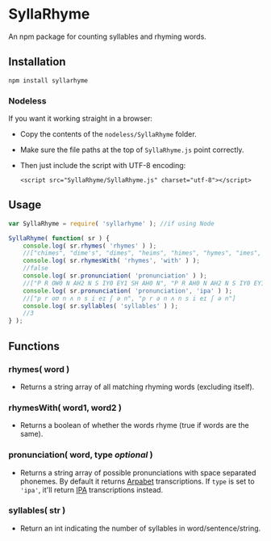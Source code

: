 # SyllaRhyme
An npm package for counting syllables and rhyming words.

## Installation

```npm install syllarhyme```

### Nodeless
If you want it working straight in a browser:  

* Copy the contents of the ```nodeless/SyllaRhyme``` folder.  
* Make sure the file paths at the top of ```SyllaRhyme.js``` point correctly.  
* Then just include the script with UTF-8 encoding:  

  ```<script src="SyllaRhyme/SyllaRhyme.js" charset="utf-8"></script>```

## Usage

```javascript  
var SyllaRhyme = require( 'syllarhyme' ); //if using Node  

SyllaRhyme( function( sr ) {
    console.log( sr.rhymes( 'rhymes' ) );
    //["chimes", "dime's", "dimes", "heims", "himes", "hymes", "imes", "kimes", "climbs", "climes", "limes", "grimes", "crime's", "crimes", "crymes", "prime's", "primes", "rimes", "simes", "symes", "sometimes", "time's", "times", "times'"]
    console.log( sr.rhymesWith( 'rhymes', 'with' ) );
    //false
    console.log( sr.pronunciation( 'pronunciation' ) );
    //["P R OW0 N AH2 N S IY0 EY1 SH AH0 N", "P R AH0 N AH2 N S IY0 EY1 SH AH0 N"]
    console.log( sr.pronunciation( 'pronunciation', 'ipa' ) );
    //["p r oʊ n ʌ n s i eɪ ʃ ə n", "p r ə n ʌ n s i eɪ ʃ ə n"]
    console.log( sr.syllables( 'syllables' ) );
    //3
} );
```
## Functions

### rhymes( word )  
* Returns a string array of all matching rhyming words (excluding itself).  

### rhymesWith( word1, word2 )  
* Returns a boolean of whether the words rhyme (true if words are the same).  

### pronunciation( word, type *optional* )  
* Returns a string array of possible pronunciations with space separated phonemes. By default it returns [Arpabet](https://en.wikipedia.org/wiki/Arpabet) transcriptions. If ```type``` is set to ```'ipa'```, it'll return [IPA](https://en.wikipedia.org/wiki/Help:IPA_for_English) transcriptions instead.  

### syllables( str )  
* Return an int indicating the number of syllables in word/sentence/string.